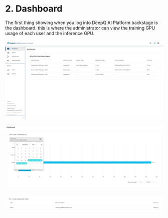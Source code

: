 # 2. Dashboard

The first thing showing when you log into DeepQ AI Platform backstage is the dashboard. this is where the administrator can view the training GPU usage of each user and the inference GPU.

![](.gitbook/assets/Deeploy-adm-2-0-1.png)

![The administrator can view the GPU usage during a given time interval](.gitbook/assets/adm-2-2.png)

![At the bottom of the dashboard shows the status of inference GPU and deployments](.gitbook/assets/adm-2-3.png)
